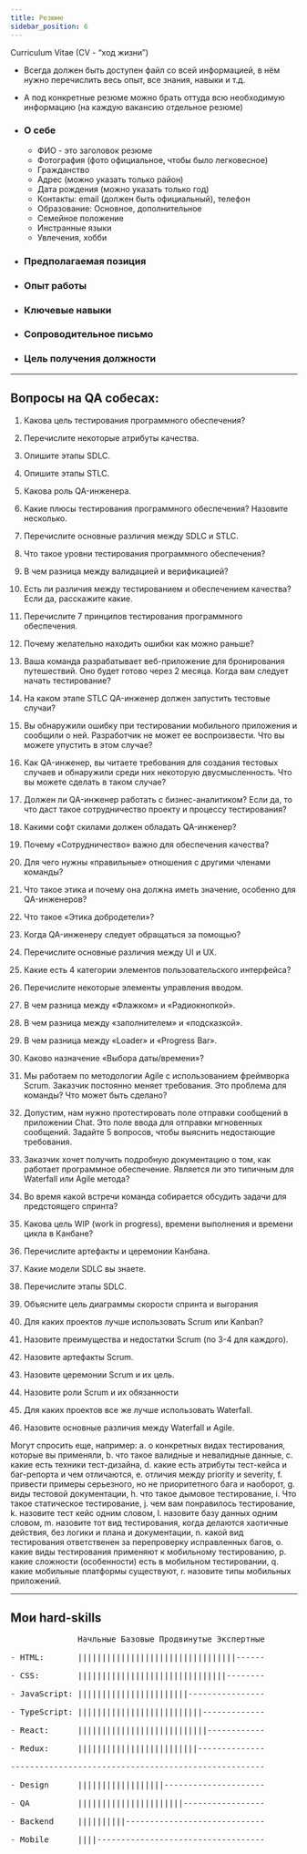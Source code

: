 ```yaml
---
title: Резюме
sidebar_position: 6
---
```


Curriculum Vitae (CV - “ход жизни”)

- Всегда должен быть доступен файл со всей информацией, в нём нужно перечислить весь опыт, все знания, навыки и т.д.
- А под конкретные резюме можно брать оттуда всю необходимую информацию (на каждую вакансию отдельное резюме)

- ### О себе

  - ФИО - это заголовок резюме
  - Фотография (фото официальное, чтобы было легковесное)
  - Гражданство
  - Адрес (можно указать только район)
  - Дата рождения (можно указать только год)
  - Контакты: email (должен быть официальный), телефон
  - Образование: Основное, дополнительное
  - Cемейное положение
  - Инстранные языки
  - Увлечения, хобби
  
- ### Предполагаемая позиция

- ### Опыт работы 

- ### Ключевые навыки 

- ### Сопроводительное письмо

- ### Цель получения должности

---

## Вопросы на QA собесах:

1. Какова цель тестирования программного обеспечения?
2. Перечислите некоторые атрибуты качества.
3. Опишите этапы SDLC.
4. Опишите этапы STLC.
5. Какова роль QA-инженера.
6. Какие плюсы тестирования программного обеспечения? Назовите несколько.
7. Перечислите основные различия между SDLC и STLC.
8. Что такое уровни тестирования программного обеспечения?
9. В чем разница между валидацией и верификацией?
10. Есть ли различия между тестированием и обеспечением качества? Если да, расскажите какие.
11. Перечислите 7 принципов тестирования программного обеспечения.
12. Почему желательно находить ошибки как можно раньше?
13. Ваша команда разрабатывает веб-приложение для бронирования путешествий. Оно будет готово через 2 месяца. Когда вам следует начать тестирование?
14. На каком этапе STLC QA-инженер должен запустить тестовые случаи?
15. Вы обнаружили ошибку при тестировании мобильного приложения и сообщили о ней. Разработчик не может ее воспроизвести. Что вы можете упустить в этом случае?
16. Как QA-инженер, вы читаете требования для создания тестовых случаев и обнаружили среди них некоторую двусмысленность. Что вы можете сделать в таком случае?
17. Должен ли QA-инженер работать с бизнес-аналитиком? Если да, то что даст такое сотрудничество проекту и процессу тестирования?
18. Какими софт скилами должен обладать QA-инженер?
19. Почему «Сотрудничество» важно для обеспечения качества?
20. Для чего нужны «правильные» отношения с другими членами команды?
21. Что такое этика и почему она должна иметь значение, особенно для QA-инженеров?
22. Что такое «Этика добродетели»?
23. Когда QA-инженеру следует обращаться за помощью?

9. Перечислите основные различия между UI и UX.
10. Какие есть 4 категории элементов пользовательского интерфейса?
11. Перечислите некоторые элементы управления вводом.
12. В чем разница между «Флажком» и «Радиокнопкой».
13. В чем разница между «заполнителем» и «подсказкой».
14. В чем разница между «Loader» и «Progress Bar».
15. Каково назначение «Выбора даты/времени»?

4. Мы работаем по методологии Agile с использованием фреймворка Scrum. Заказчик постоянно меняет требования. Это проблема для команды? Что может быть сделано?
5. Допустим, нам нужно протестировать поле отправки сообщений в приложении Chat. Это поле ввода для отправки мгновенных сообщений. Задайте 5 вопросов, чтобы выяснить недостающие требования.

1. Заказчик хочет получить подробную документацию о том, как работает программное обеспечение. Является ли это типичным для Waterfall или Agile метода?
2. Во время какой встречи команда собирается обсудить задачи для предстоящего спринта?
3. Какова цель WIP (work in progress), времени выполнения и времени цикла в Канбане?
4. Перечислите артефакты и церемонии Канбана.
5. Какие модели SDLC вы знаете.
6. Перечислите этапы SDLC.
7. Объясните цель диаграммы скорости спринта и выгорания
8. Для каких проектов лучше использовать Scrum или Kanban?
9. Назовите преимущества и недостатки Scrum (по 3-4 для каждого).
10. Назовите артефакты Scrum.
11. Назовите церемонии Scrum и их цель.
12. Назовите роли Scrum и их обязанности
13. Для каких проектов все же лучше использовать Waterfall.
14. Назовите основные различия между Waterfall и Agile.

Могут спросить еще, например: 
a. о конкретных видах тестирования, которые вы применяли, 
b. что такое валидные и невалидные данные, 
c. какие есть техники тест-дизайна,
d. какие есть атрибуты тест-кейса и баг-репорта и чем отличаются,
e. отличия между priority и severity,
f. привести примеры серьезного, но не приоритетного бага и наоборот,
g. виды тестовой документации,
h. что такое дымовое тестирование,
i. Что такое статическое тестирование,
j. чем вам понравилось тестирование,
k. назовите тест кейс одним словом, 
l. назовите базу данных одним словом, 
m. назовите тот вид тестирования, когда делаются хаотичные действия, без логики и плана и документации, 
n. какой вид тестирования ответственен за перепроверку исправленных багов,
o. какие виды тестирования применяют к мобильному тестированию,
p. какие сложности (особенности) есть в мобильном тестировании,
q. какие мобильные платформы существуют,
r. назовите типы мобильных приложений.

---

## Мои hard-skills


<pre>
&nbsp;&nbsp;&nbsp;&nbsp;&nbsp;&nbsp;&nbsp;&nbsp;&nbsp;&nbsp;&nbsp;&nbsp;&nbsp;&nbsp;Начльные Базовые Продвинутые Экспертные<br/>
- HTML:       |||||||||||||||||||||||||||||||||------<br/>
- CSS:        |||||||||||||||||||||||||||||||--------<br/>
- JavaScript: |||||||||||||||||||||||----------------<br/>
- TypeScript: ||||||||||||||||||||||||||-------------<br/>
- React:      |||||||||||||||||||||||||||------------<br/>
- Redux:      |||||||||||||||||||||||||--------------<br/>
-----------------------------------------------------<br/>
- Design      ||||||||||||||||||---------------------<br/>
- QA          ||||||||||||||||||||||-----------------<br/>
- Backend     ||||||||||-----------------------------<br/>
- Mobile      ||||-----------------------------------<br/>
</pre>
